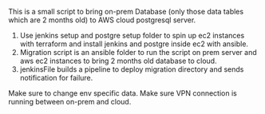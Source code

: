 This is a small script to bring on-prem Database (only those data tables which are 2 months old) to AWS cloud postgresql server. 

1. Use jenkins setup and postgre setup folder to spin up ec2 instances with terraform and install jenkins and postgre inside ec2 with ansible.
2. Migration script is an ansible folder to run the script on prem server and aws ec2 instances to bring 2 months old database to cloud.
3. jenkinsFile builds a pipeline to deploy migration directory and sends notification for failure.

Make sure to change env specific data. Make sure VPN connection is running between on-prem and cloud. 
